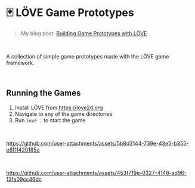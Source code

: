 # 🃏 LÖVE Game Prototypes
> My blog post: [Building Game Prototypes with LÖVE](https://healeycodes.com/building-game-prototypes-with-love)

<br>

A collection of simple game prototypes made with the LÖVE game framework.

<br>

## Running the Games

1. Install LÖVE from https://love2d.org
2. Navigate to any of the game directories
3. Run `love .` to start the game

<br>

https://github.com/user-attachments/assets/5b8d3144-739e-43e5-b355-e6ff1420185e

<br>

https://github.com/user-attachments/assets/453f719e-0327-4148-ad96-13fa09cc46dc
